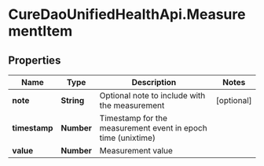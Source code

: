# CureDaoUnifiedHealthApi.MeasurementItem

## Properties

Name | Type | Description | Notes
------------ | ------------- | ------------- | -------------
**note** | **String** | Optional note to include with the measurement | [optional] 
**timestamp** | **Number** | Timestamp for the measurement event in epoch time (unixtime) | 
**value** | **Number** | Measurement value | 


